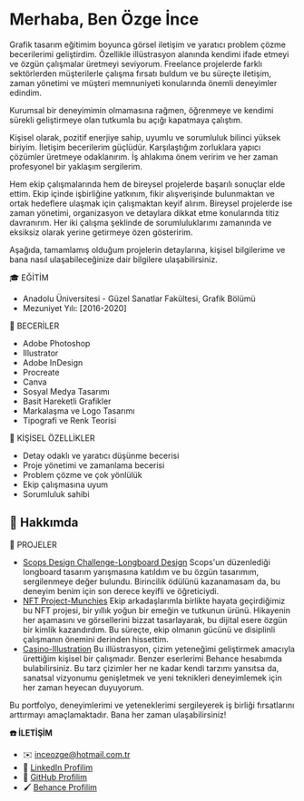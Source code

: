 # Merhaba, Ben Özge İnce

Grafik tasarım eğitimim boyunca görsel iletişim ve yaratıcı problem çözme becerilerimi geliştirdim. Özellikle illüstrasyon alanında kendimi ifade etmeyi ve özgün çalışmalar üretmeyi seviyorum. Freelance projelerde farklı sektörlerden müşterilerle çalışma fırsatı buldum ve bu süreçte iletişim, zaman yönetimi ve müşteri memnuniyeti konularında önemli deneyimler edindim.

Kurumsal bir deneyimimin olmamasına rağmen, öğrenmeye ve kendimi sürekli geliştirmeye olan tutkumla bu açığı kapatmaya çalıştım.

Kişisel olarak, pozitif enerjiye sahip, uyumlu ve sorumluluk bilinci yüksek biriyim. İletişim becerilerim güçlüdür. Karşılaştığım zorluklara yapıcı çözümler üretmeye odaklanırım. İş ahlakıma önem veririm ve her zaman profesyonel bir yaklaşım sergilerim.

Hem ekip çalışmalarında hem de bireysel projelerde başarılı sonuçlar elde ettim. Ekip içinde işbirliğine yatkınım, fikir alışverişinde bulunmaktan ve ortak hedeflere ulaşmak için çalışmaktan keyif alırım. Bireysel projelerde ise zaman yönetimi, organizasyon ve detaylara dikkat etme konularında titiz davranırım. Her iki çalışma şeklinde de sorumluluklarımı zamanında ve eksiksiz olarak yerine getirmeye özen gösteririm.

Aşağıda, tamamlamış olduğum projelerin detaylarına, kişisel bilgilerime ve bana nasıl ulaşabileceğinize dair bilgilere ulaşabilirsiniz.

🎓 EĞİTİM

* Anadolu Üniversitesi - Güzel Sanatlar Fakültesi, Grafik Bölümü
* Mezuniyet Yılı: [2016-2020]
  

🔧 BECERİLER

* Adobe Photoshop
* Illustrator
* Adobe InDesign
* Procreate
* Canva
* Sosyal Medya Tasarımı
* Basit Hareketli Grafikler
* Markalaşma ve Logo Tasarımı
* Tipografi ve Renk Teorisi
  


👥 KİŞİSEL ÖZELLİKLER

* Detay odaklı ve yaratıcı düşünme becerisi
* Proje yönetimi ve zamanlama becerisi
* Problem çözme ve çok yönlülük
* Ekip çalışmasına uyum
* Sorumluluk sahibi
  

## 🌟 Hakkımda

 📁 PROJELER

   * [Scops Design Challenge-Longboard Design](https://www.behance.net/gallery/194796345/Scops-Design-Challange-Longboard-Tasarm) Scops'un düzenlediği longboard tasarım yarışmasına katıldım ve bu özgün tasarımım, sergilenmeye değer bulundu. Birincilik ödülünü kazanamasam da, bu deneyim benim için son derece keyifli ve öğreticiydi.
   * [NFT Project-Munchies](https://www.behance.net/gallery/194855121/NFT-Project-Munchies) Ekip arkadaşlarımla birlikte hayata geçirdiğimiz bu NFT projesi, bir yıllık yoğun bir emeğin ve tutkunun ürünü. Hikayenin her aşamasını ve görsellerini bizzat tasarlayarak, bu dijital esere özgün bir kimlik kazandırdım. Bu süreçte, ekip olmanın gücünü ve disiplinli çalışmanın önemini derinden hissettim.
   * [Casino-Illustration](https://www.behance.net/gallery/194805765/Casino-Illustration) Bu illüstrasyon, çizim yeteneğimi geliştirmek amacıyla ürettiğim kişisel bir çalışmadır. Benzer eserlerimi Behance hesabımda bulabilirsiniz. Bu tarz çizimler her ne kadar kendi tarzımı yansıtsa da, sanatsal vizyonumu genişletmek ve yeni teknikleri deneyimlemek için her zaman heyecan duyuyorum.

Bu portfolyo, deneyimlerimi ve yeteneklerimi sergileyerek iş birliği fırsatlarını arttırmayı amaçlamaktadır. 
Bana her zaman ulaşabilirsiniz!

 **☎️ İLETİŞİM**
  
* ✉️ [inceozge@hotmail.com.tr](mailto:inceozge@hotmail.com.tr)
* 🎨 [LinkedIn Profilim](https://www.linkedin.com/in/ozge-ince)
* 💼 [GitHub Profilim](https://github.com/ozgeince)
* 🖌️ [Behance Profilim](https://www.behance.net/ozge-ince)
